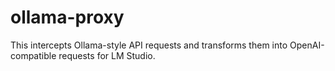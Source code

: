 # ollama-proxy
This intercepts Ollama-style API requests and transforms them into OpenAI-compatible requests for LM Studio.
